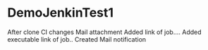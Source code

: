 # DemoJenkinTest1

After clone
CI changes
Mail attachment
Added link of job....
Added executable link of job..
Created Mail notification

